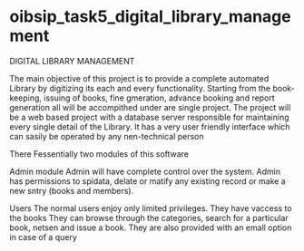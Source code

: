 # oibsip_task5_digital_library_management
DIGITAL LIBRARY MANAGEMENT

The main objective of this project is to provide a complete automated Library by digitizing its each and every functionality. Starting from the book-keeping, issuing of books, fine gmeration, advance booking and report generation all will be accompithed under are single project. The project will be a web based project with a database server responsible for maintaining every single detail of the Library. It has a very user friendly interface which can sasily be operated by any nen-technical person

There Fessentially two modules of this software

Admin module Admin will have complete control over the system. Admin has permissions to spidata, delate or matify any existing record or make a new sntry (books and members).

Users The normal users enjoy only limited privileges. They have vaccess to the books They can browse through the categories, search for a particular book, netsen and issue a book. They are also provided with an emall option in case of a query
